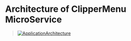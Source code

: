 # Architecture of ClipperMenu MicroService

> [
![ApplicationArchitecture](https://user-images.githubusercontent.com/33331778/56463504-8c2e6c00-638a-11e9-9b50-4614a79f9af5.png)
](url)
